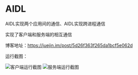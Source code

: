 # AIDL
AIDL实现两个应用间的通信、AIDL实现跨进程通信

实现了客户端和服务端的相互通信

博客地址：https://juejin.im/post/5d26f363f265da1bcf5e062d

运行截图：

![客户端运行截图](https://img-blog.csdnimg.cn/20190711133838296.jpg?x-oss-process=image/watermark,type_ZmFuZ3poZW5naGVpdGk,shadow_10,text_aHR0cHM6Ly9ibG9nLmNzZG4ubmV0L3NqZGpkamRqYWhk,size_16,color_FFFFFF,t_70)
![服务端运行截图](https://img-blog.csdnimg.cn/20190711133857651.jpg?x-oss-process=image/watermark,type_ZmFuZ3poZW5naGVpdGk,shadow_10,text_aHR0cHM6Ly9ibG9nLmNzZG4ubmV0L3NqZGpkamRqYWhk,size_16,color_FFFFFF,t_70)
